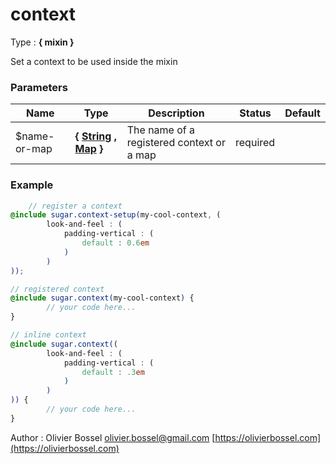 # context

<!-- @namespace: sugar.scss.core.mixin.context -->

Type : **{ mixin }**


Set a context to be used inside the mixin



### Parameters
Name  |  Type  |  Description  |  Status  |  Default
------------  |  ------------  |  ------------  |  ------------  |  ------------
$name-or-map  |  **{ [String](http://www.sass-lang.com/documentation/file.SASS_REFERENCE.html#sass-script-strings) , [Map](http://www.sass-lang.com/documentation/file.SASS_REFERENCE.html#maps) }**  |  The name of a registered context or a map  |  required  |

### Example
```scss
	// register a context
@include sugar.context-setup(my-cool-context, (
		look-and-feel : (
			padding-vertical : (
				default : 0.6em
			)
		)
));

// registered context
@include sugar.context(my-cool-context) {
		// your code here...
}

// inline context
@include sugar.context((
		look-and-feel : (
			padding-vertical : (
				default : .3em
			)
		)
)) {
		// your code here...
}
```
Author : Olivier Bossel [olivier.bossel@gmail.com](mailto:olivier.bossel@gmail.com) [https://olivierbossel.com](https://olivierbossel.com)